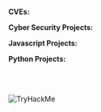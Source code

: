 <!--
**helgerod/helgerod** is a ✨ _special_ ✨ repository because its `README.md` (this file) appears on your GitHub profile.
-->

**CVEs:**
<br>


**Cyber Security Projects:**
<br>


**Javascript Projects:**
</br>


**Python Projects:**
</br>

</br></br>

<img src="https://tryhackme-badges.s3.amazonaws.com/helgerod.png" alt="TryHackMe">


